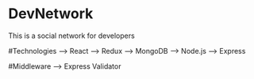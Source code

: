 # DevNetwork
This is a social network for developers

#Technologies
--> React
--> Redux
--> MongoDB
--> Node.js
--> Express

#Middleware
--> Express Validator

